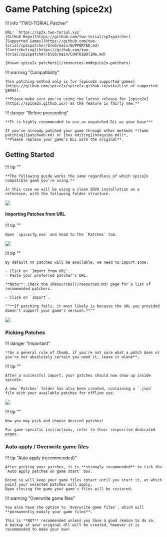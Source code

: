 # Game Patching (spice2x)

!!! info "TWO-TORIAL Patcher"

	URL: `https://sp2x.two-torial.xyz`  
	[GitHub Repo](https://github.com/two-torial/sp2xpatcher)  
	[Supported Games](https://github.com/two-torial/sp2xpatcher/blob/main/SUPPORTED.md)  
	[Contributing](https://github.com/two-torial/sp2xpatcher/blob/main/CONTRIBUTING.md)  

	[Known spice2x patchers](/resources.md#spice2x-patchers)

!!! warning "Compatibility"

	This patching method only is for [spice2x supported games](https://github.com/spice2x/spice2x.github.io/wiki/List-of-supported-games).

	**Please make sure you're using the latest release for [spice2x](https://spice2x.github.io/) as the feature is fairly new.**

!!! danger "Before proceeding"

	**It is highly recommended to use an unpatched DLL as your base!**
	
	If you've already patched your game through other methods *([web patching](patchweb.md) or [hex editing](hexguide.md))*,  
	**Please replace your game's DLL with the original**.

## Getting Started

!!! tip ""

	**The following guide works the same regardless of which spice2x compatible game you're using.**

	In this case we will be using a clean SDVX installation as a reference, with the following folder structure.

<img src="/img/extras/patchsp2x/1.webp">

#### Importing Patches from URL

!!! tip ""

	Open `spicecfg.exe` and head to the `Patches` tab.

<img src="/img/extras/patchsp2x/2.webp">

!!! tip ""

	By default no patches will be available, we need to import some. 

	- Click on `Import from URL`.	
	- Paste your preferred patcher's URL.  

	**Note**: Check the [Resources](/resources.md) page for a list of recommended patchers.

	- Click on `Import`.  
	
	^^**If patching fails, it most likely is because the URL you provided doesn't support your game's version.**^^

<img src="/img/extras/patchsp2x/3.webp">

### Picking Patches

!!! danger "Important"

	**As a general rule of thumb, if you're not sure what a patch does or you're not absolutely certain you need it, leave it alone**.

!!! tip ""

	After a successful import, your patches should now show up inside spice2x.
	
	A new `Patches` folder has also been created, containing a `.json` file with your available patches for offline use.

<img src="/img/extras/patchsp2x/4.webp">

!!! tip ""

	Now you may pick and choose desired patches!

	For game-specific instructions, refer to their respective dedicated pages.

### Auto apply / Overwrite game files

!!! tip "Auto apply (recommended)"

	After picking your patches, it is **strongly recommended** to tick the `Auto apply patches on game start` box.

	Doing so will keep your game files intact until you start it, at which point your selected patches will apply.  
	Upon closing the game your game's files will be restored.

!!! warning "Overwrite game files"

	You also have the option to `Overwrite game files`, which will **permanently modify your game files**.

	This is **NOT** recommended unless you have a good reason to do so.  
	A backup of your original dll will be created, however it is recommended to make your own!